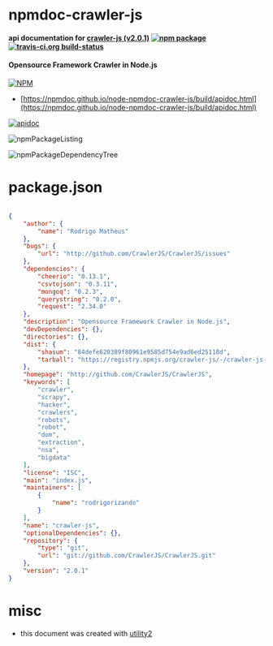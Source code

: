 # npmdoc-crawler-js

#### api documentation for  [crawler-js (v2.0.1)](http://github.com/CrawlerJS/CrawlerJS)  [![npm package](https://img.shields.io/npm/v/npmdoc-crawler-js.svg?style=flat-square)](https://www.npmjs.org/package/npmdoc-crawler-js) [![travis-ci.org build-status](https://api.travis-ci.org/npmdoc/node-npmdoc-crawler-js.svg)](https://travis-ci.org/npmdoc/node-npmdoc-crawler-js)

#### Opensource Framework Crawler in Node.js

[![NPM](https://nodei.co/npm/crawler-js.png?downloads=true&downloadRank=true&stars=true)](https://www.npmjs.com/package/crawler-js)

- [https://npmdoc.github.io/node-npmdoc-crawler-js/build/apidoc.html](https://npmdoc.github.io/node-npmdoc-crawler-js/build/apidoc.html)

[![apidoc](https://npmdoc.github.io/node-npmdoc-crawler-js/build/screenCapture.buildCi.browser.%252Ftmp%252Fbuild%252Fapidoc.html.png)](https://npmdoc.github.io/node-npmdoc-crawler-js/build/apidoc.html)

![npmPackageListing](https://npmdoc.github.io/node-npmdoc-crawler-js/build/screenCapture.npmPackageListing.svg)

![npmPackageDependencyTree](https://npmdoc.github.io/node-npmdoc-crawler-js/build/screenCapture.npmPackageDependencyTree.svg)



# package.json

```json

{
    "author": {
        "name": "Rodrigo Matheus"
    },
    "bugs": {
        "url": "http://github.com/CrawlerJS/CrawlerJS/issues"
    },
    "dependencies": {
        "cheerio": "0.13.1",
        "csvtojson": "0.3.11",
        "mongoq": "0.2.3",
        "querystring": "0.2.0",
        "request": "2.34.0"
    },
    "description": "Opensource Framework Crawler in Node.js",
    "devDependencies": {},
    "directories": {},
    "dist": {
        "shasum": "84defe620389f80961e9585d754e9ad6ed25118d",
        "tarball": "https://registry.npmjs.org/crawler-js/-/crawler-js-2.0.1.tgz"
    },
    "homepage": "http://github.com/CrawlerJS/CrawlerJS",
    "keywords": [
        "crawler",
        "scrapy",
        "hacker",
        "crawlers",
        "robots",
        "robot",
        "dom",
        "extraction",
        "nsa",
        "bigdata"
    ],
    "license": "ISC",
    "main": "index.js",
    "maintainers": [
        {
            "name": "rodrigorizando"
        }
    ],
    "name": "crawler-js",
    "optionalDependencies": {},
    "repository": {
        "type": "git",
        "url": "git://github.com/CrawlerJS/CrawlerJS.git"
    },
    "version": "2.0.1"
}
```



# misc
- this document was created with [utility2](https://github.com/kaizhu256/node-utility2)
